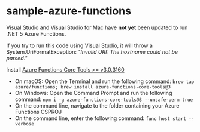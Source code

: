 # sample-azure-functions

Visual Studio and Visual Studio for Mac have **not yet** been updated to run .NET 5 Azure Functions. 

If you try to run this code using Visual Studio, it will throw a System.UriFormatException: _"Invalid URI: The hostname could not be parsed."_

Install [Azure Functions Core Tools >= v3.0.3160](https://github.com/Azure/azure-functions-core-tools/releases)

- On macOS: Open the Terminal and run the following command: `brew tap azure/functions; brew install azure-functions-core-tools@3`
- On Windows: Open the Command Prompt and run the following command: `npm i -g azure-functions-core-tools@3 --unsafe-perm true`
- On the command line, navigate to the folder containing your Azure Functions CSPROJ
- On the command line, enter the following command: `func host start --verbose`
